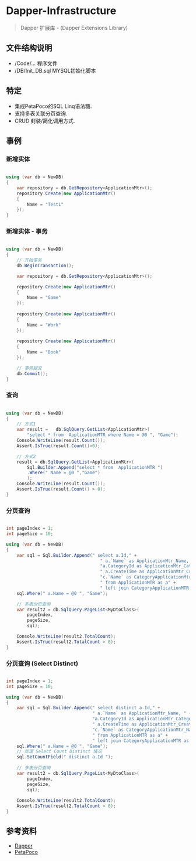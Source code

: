 # Dapper-Infrastructure
> Dapper 扩展库 - (Dapper Extensions Library) 


## 文件结构说明

* /Code/... 程序文件
* /DB/Init_DB.sql MYSQL初始化脚本


## 特定

* 集成PetaPoco的SQL Linq语法糖.
* 支持多表关联分页查询.
* CRUD 封装/简化调用方式.


## 事例


### 新增实体

``` c#
 
using (var db = NewDB)
{
	var repository = db.GetRepository<ApplicationMtr>();
	repository.Create(new ApplicationMtr()
	{
		Name = "Test1"
	});
}  

```

### 新增实体 - 事务

``` c#
 
using (var db = NewDB)
{  
	// 开始事务
	db.BeginTransaction();

	var repository = db.GetRepository<ApplicationMtr>();  

	repository.Create(new ApplicationMtr()
	{
		Name = "Game"
	}); 
		
	repository.Create(new ApplicationMtr()
	{
		Name = "Work"
	});
		
	repository.Create(new ApplicationMtr()
	{
		Name = "Book"
	});

	// 事务提交
	db.Commit();  
} 

```

### 查询

``` c#
 
using (var db = NewDB)
{   
	// 方式1
	var result =   db.SqlQuery.GetList<ApplicationMtr>(
		"select * from  ApplicationMTR where Name = @0 ", "Game");
	Console.WriteLine(result.Count());
	Assert.IsTrue(result.Count()>0);

	// 方式2
	result = db.SqlQuery.GetList<ApplicationMtr>(
		Sql.Builder.Append("select * from  ApplicationMTR ")
		.Where(" Name = @0 ","Game")
		); 
	Console.WriteLine(result.Count());
	Assert.IsTrue(result.Count() > 0); 
} 

```

### 分页查询

``` c# 

int pageIndex = 1;
int pageSize = 10;

using (var db = NewDB)
{ 
	var sql = Sql.Builder.Append(" select a.Id," +
									" a.`Name` as ApplicationMtr_Name, " +
									"a.CategoryId as ApplicationMtr_CategoryId," +
									" a.CreateTime as ApplicationMtr_CreateTime, " +
									"c.`Name` as CategoryApplicationMtr_Name   " +
									" from ApplicationMTR as a" +
									" left join CategoryApplicationMTR as c on a.CategoryId = c.Id");
	sql.Where(" a.Name = @0 ", "Game");

	// 多表分页查询
	var result2 = db.SqlQuery.PageList<MyDtoClass>(
		pageIndex,
		pageSize,
		sql);

	Console.WriteLine(result2.TotalCount);
	Assert.IsTrue(result2.TotalCount > 0); 
}

```


### 分页查询 (Select Distinct)

``` c# 

int pageIndex = 1;
int pageSize = 10;

using (var db = NewDB)
{
    var sql = Sql.Builder.Append(" select distinct a.Id," +
                                 " a.`Name` as ApplicationMtr_Name, " +
                                 "a.CategoryId as ApplicationMtr_CategoryId," +
                                 " a.CreateTime as ApplicationMtr_CreateTime, " +
                                 "c.`Name` as CategoryApplicationMtr_Name   " +
                                 " from ApplicationMTR as a" +
                                 " left join CategoryApplicationMTR as c on a.CategoryId = c.Id");
    sql.Where(" a.Name = @0 ", "Game");
    // 处理 Select Count Distinct 情况
    sql.SetCountField(" distinct a.Id ");
    
    // 多表分页查询
    var result2 = db.SqlQuery.PageList<MyDtoClass>(
        pageIndex,
        pageSize,
        sql);
     
    Console.WriteLine(result2.TotalCount);
    Assert.IsTrue(result2.TotalCount > 0);
}

```


## 参考资料
* [Dapper](https://github.com/StackExchange/Dapper)
* [PetaPoco](https://github.com/CollaboratingPlatypus/PetaPoco)
